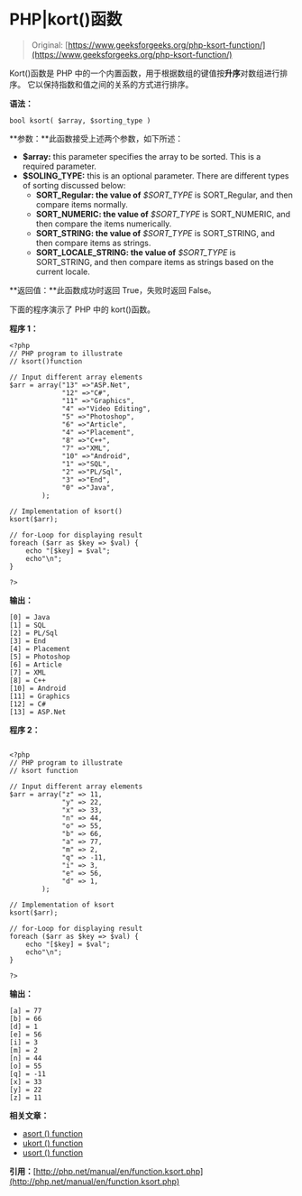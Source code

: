 # PHP|kort()函数

> Original: [https://www.geeksforgeeks.org/php-ksort-function/](https://www.geeksforgeeks.org/php-ksort-function/)

Kort()函数是 PHP 中的一个内置函数，用于根据数组的键值按**升序**对数组进行排序。 它以保持指数和值之间的关系的方式进行排序。

**语法：**

```
bool ksort( $array, $sorting_type )
```

**参数：**此函数接受上述两个参数，如下所述：

*   **$array:** this parameter specifies the array to be sorted. This is a required parameter.
*   **$SOLING_TYPE:** this is an optional parameter. There are different types of sorting discussed below:
    *   **SORT_Regular: the value of** *$SORT_TYPE* is SORT_Regular, and then compare items normally.
    *   **SORT_NUMERIC: the value of** *$SORT_TYPE* is SORT_NUMERIC, and then compare the items numerically.
    *   **SORT_STRING: the value of** *$SORT_TYPE* is SORT_STRING, and then compare items as strings.
    *   **SORT_LOCALE_STRING: the value of** *$SORT_TYPE* is SORT_STRING, and then compare items as strings based on the current locale.

**返回值：**此函数成功时返回 True，失败时返回 False。

下面的程序演示了 PHP 中的 kort()函数。

**程序 1：**

```
<?php
// PHP program to illustrate
// ksort()function

// Input different array elements
$arr = array("13" =>"ASP.Net",
             "12" =>"C#",
             "11" =>"Graphics",
             "4" =>"Video Editing",
             "5" =>"Photoshop",
             "6" =>"Article",
             "4" =>"Placement",
             "8" =>"C++",
             "7" =>"XML",
             "10" =>"Android",
             "1" =>"SQL",
             "2" =>"PL/Sql",
             "3" =>"End",
             "0" =>"Java",       
        );

// Implementation of ksort()
ksort($arr);

// for-Loop for displaying result
foreach ($arr as $key => $val) {
    echo "[$key] = $val";
    echo"\n";
}

?>
```

**输出：**

```
[0] = Java
[1] = SQL
[2] = PL/Sql
[3] = End
[4] = Placement
[5] = Photoshop
[6] = Article
[7] = XML
[8] = C++
[10] = Android
[11] = Graphics
[12] = C#
[13] = ASP.Net

```

**程序 2：**

```

<?php
// PHP program to illustrate
// ksort function

// Input different array elements
$arr = array("z" => 11,
             "y" => 22,
             "x" => 33,
             "n" => 44,
             "o" => 55,
             "b" => 66,
             "a" => 77,
             "m" => 2,
             "q" => -11,
             "i" => 3,
             "e" => 56,
             "d" => 1,                            
        );

// Implementation of ksort
ksort($arr);

// for-Loop for displaying result
foreach ($arr as $key => $val) {
    echo "[$key] = $val";
    echo"\n";
}

?>
```

**输出：**

```
[a] = 77
[b] = 66
[d] = 1
[e] = 56
[i] = 3
[m] = 2
[n] = 44
[o] = 55
[q] = -11
[x] = 33
[y] = 22
[z] = 11

```

**相关文章：**

*   [asort () function](https://www.geeksforgeeks.org/php-asort-function/)
*   [ukort () function](https://www.geeksforgeeks.org/php-uksort-function/)
*   [usort () function](https://www.geeksforgeeks.org/php-usort-function/)

**引用：**[http://php.net/manual/en/function.ksort.php](http://php.net/manual/en/function.ksort.php)